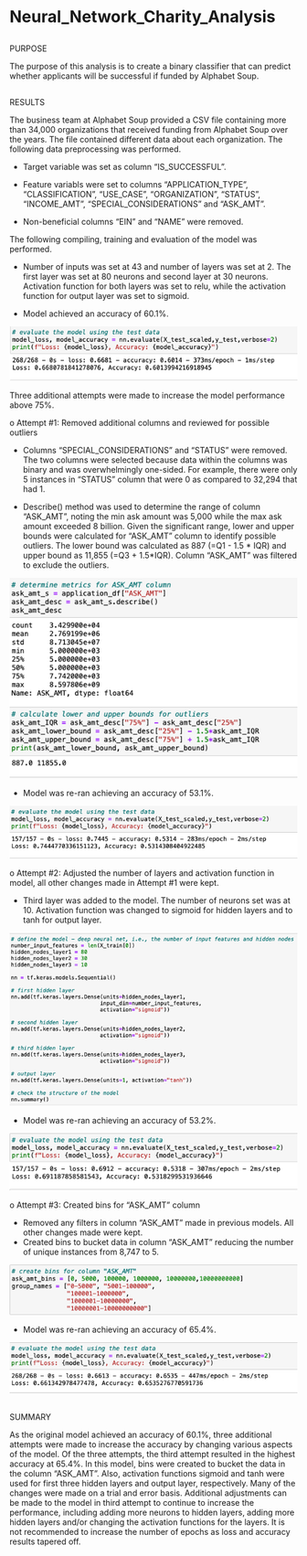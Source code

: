 # Neural_Network_Charity_Analysis

## 
PURPOSE

The purpose of this analysis is to create a binary classifier that can predict whether applicants will be successful if funded by Alphabet Soup. 

## 
RESULTS

The business team at Alphabet Soup provided a CSV file containing more than 34,000 organizations that received funding from Alphabet Soup over the
years. The file contained different data about each organization. 
The following data preprocessing was performed. 
  - Target variable was set as column “IS_SUCCESSFUL”.
  
  - Feature variabls were set to columns “APPLICATION_TYPE”, “CLASSIFICATION”, “USE_CASE”, “ORGANIZATION”, “STATUS”, “INCOME_AMT”,
“SPECIAL_CONSIDERATIONS” and “ASK_AMT”.

  - Non-beneficial columns “EIN” and “NAME” were removed.
 
The following compiling, training and evaluation of the model was performed. 
  - Number of inputs was set at 43 and number of layers was set at 2. The first layer was set at 80 neurons and second layer at 30 neurons. 
Activation function for both layers was set to relu, while the activation function for output layer was set to sigmoid.  

  - Model achieved an accuracy of 60.1%. 
   
  ![Original_Accuracy](Resources/Original_Accuracy.png)

Three additional attempts were made to increase the model performance  above 75%. 

o	Attempt #1: Removed additional columns and reviewed for possible outliers

  - Columns “SPECIAL_CONSIDERATIONS” and “STATUS” were removed. The two columns were selected because data within the columns was binary and was
  overwhelmingly one-sided. For example, there were only 5 instances in “STATUS” column that were 0 as compared to 32,294 that had 1.  
  	
  - Describe() method was used to determine the range of column “ASK_AMT”, noting the min ask amount was 5,000 while the max ask amount exceeded 8
  billion. Given the significant range, lower and upper bounds were calculated for “ASK_AMT” column to identify possible outliers. The lower bound
  was calculated as 887 (=Q1 - 1.5 * IQR) and upper bound as 11,855 (=Q3 + 1.5*IQR). Column “ASK_AMT” was filtered to exclude the outliers.
  
  ![First_Metrics](Resources/First_Metrics.png)
  
  - Model was re-ran achieving an accuracy of 53.1%.
  
  ![First_Accuracy](Resources/First_Accuracy.png)

o	Attempt #2: Adjusted the number of layers and activation function in model, all other changes made in Attempt #1 were kept. 
  
  - Third layer was added to the model. The number of neurons set was at 10. Activation function was changed to sigmoid for hidden layers and to tanh
  for output layer. 
  
  ![Second_ModelInputs](Resources/Second_ModelInputs.png)
  
  - Model was re-ran achieving an accuracy of 53.2%. 
  
  ![Second_Accuracy](Resources/Second_Accuracy.png)

o	Attempt #3: Created bins for “ASK_AMT” column
  
  - Removed any filters in column “ASK_AMT” made in previous models. All other changes made were kept. 
  - Created bins to bucket data in column “ASK_AMT” reducing the number of unique instances from 8,747 to 5. 
  
  ![Third_Bins](Resources/Third_Bins.png)
  
  - Model was re-ran achieving an accuracy of 65.4%.
  
  ![Third_Accuracy](Resources/Third_Accuracy.png)

##
SUMMARY

As the original model achieved an accuracy of 60.1%, three additional attempts were made to increase the accuracy by changing various aspects of the 
model. Of the three attempts, the third attempt resulted in the highest accuracy at 65.4%. In this model, bins were created to bucket the data in the
column “ASK_AMT”. Also, activation functions sigmoid and tanh were used for first three hidden layers and output layer, respectively. Many of the
changes were made on a trial and error basis. Additional adjustments can be made to the model in third attempt to continue to increase the 
performance, including adding more neurons to hidden layers, adding more hidden layers and/or changing the activation functions for the layers. It is
not recommended to increase the number of epochs as loss and accuracy results tapered off.  
